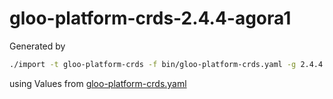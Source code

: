 # gloo-platform-crds-2.4.4-agora1

Generated by

```bash
./import -t gloo-platform-crds -f bin/gloo-platform-crds.yaml -g 2.4.4 -r agora1
```

using Values from [gloo-platform-crds.yaml]()
